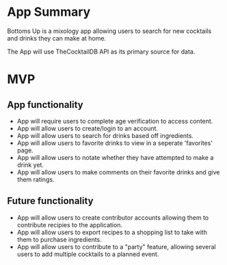 <strong><h1>App Summary</h1></strong>
Bottoms Up is a mixology app allowing users to search for new cocktails and drinks they can make at home.

The App will use TheCocktailDB API as its primary source for data. 

<strong><h1>MVP</h1></strong>

<h2>App functionality</h2>
<ul>
<li>App will require users to complete age verification to access content.</li>
<li>App will allow users to create/login to an account.</li>
<li>App will allow users to search for drinks based off ingredients.</li>
<li>App will allow users to favorite drinks to view in a seperate 'favorites' page.</li>
<li>App will allow users to notate whether they have attempted to make a drink yet.</li>
<li>App will allow users to make comments on their favorite drinks and give them ratings.</li>
</ul>

<h2>Future functionality</h2>
<ul>
<li>App will allow users to create contributor accounts allowing them to contribute recipies to the application.</li>
<li>App will allow users to export recipes to a shopping list to take with them to purchase ingredients.</li>
<li>App will allow users to contribute to a "party" feature, allowing several users to add multiple cocktails to a planned event.</li>
</ul>

